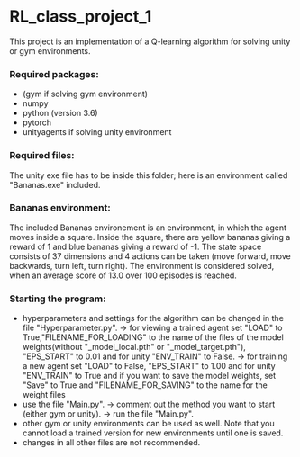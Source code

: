# RL_class_project_1

This project is an implementation of a Q-learning algorithm for solving unity or gym environments.

### Required packages:
- (gym if solving gym environment)
- numpy
- python (version 3.6)
- pytorch
- unityagents if solving unity environment

### Required files:
The unity exe file has to be inside this folder; here is an environment called "Bananas.exe" included.

### Bananas environment:
The included Bananas environement is an environment, in which the agent moves inside a square. 
Inside the square, there are yellow bananas giving a reward of 1 and blue bananas giving a reward of -1. The state space consists of 37 dimensions and 4 actions can be taken (move forward, move backwards, turn left, turn right). The environment is considered solved, when an average score of 13.0 over 100 episodes is reached.

### Starting the program:
- hyperparameters and settings for the algorithm can be changed in the file "Hyperparameter.py".
    -> for viewing a trained agent set "LOAD" to True,"FILENAME_FOR_LOADING" to the name of the files of the model
    weights(without "_model_local.pth" or "_model_target.pth"),  "EPS_START" to 0.01 and for unity "ENV_TRAIN" to False.
    -> for training a new agent set "LOAD" to False, "EPS_START" to 1.00 and for unity "ENV_TRAIN" to True and if you want to
    save the model weights, set "Save" to True and "FILENAME_FOR_SAVING" to the name for the weight files
- use the file "Main.py".
    -> comment out the method you want to start (either gym or unity).
    -> run the file "Main.py".
- other gym or unity environments can be used as well. Note that you cannot load a trained version for new environments until one is saved.
- changes in all other files are not recommended.



